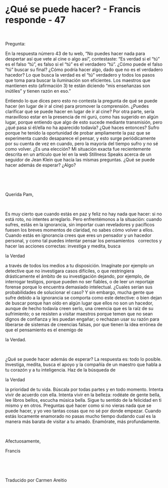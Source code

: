 # ¿Qué se puede hacer? - Francis responde - 47


&nbsp; 




Pregunta: 





En la respuesta n&uacute;mero 43 de tu web, &ldquo;No puedes hacer nada para despertar as&iacute; que vete al cine o algo as&iacute;&rdquo;, contestaste: &ldquo;Es verdad si el &ldquo;t&uacute;&rdquo; es el falso &ldquo;t&uacute;&rdquo;, es falso si el &ldquo;t&uacute;&rdquo; es el verdadero &ldquo;t&uacute;&rdquo;. &iquest;C&oacute;mo puede el falso &ldquo;t&uacute;&rdquo; buscar su final? &iquest;C&oacute;mo podr&iacute;a hacer algo, dado que no es el verdadero hacedor? Lo que busca la verdad es el &ldquo;t&uacute;&rdquo; verdadero y todos los pasos que toma para buscar la iluminaci&oacute;n son eficientes. Los maestros que mantienen esto (afirmaci&oacute;n 3) te est&aacute;n diciendo &ldquo;mis ense&ntilde;anzas son in&uacute;tiles&rdquo; y tienen raz&oacute;n en eso.&rdquo; 



Entiendo lo que dices pero esto no contesta la pregunta de qu&eacute; se puede hacer (en lugar de ir al cine) para promover la comprensi&oacute;n. &iquest;Puedes clarificar qu&eacute; se puede hacer en lugar de ir al cine? Por otra parte, ser&iacute;a maravilloso estar en la presencia de mi gur&uacute;, como has sugerido en alg&uacute;n lugar, porque entiendo que algo de esto sucede mediante transmisi&oacute;n, pero &iquest;qu&eacute; pasa si &eacute;l/ella no ha aparecido todav&iacute;a? &iquest;Qu&eacute; haces entonces? Sufro porque he tenido la oportunidad de probar ampliamente la paz que se experimenta cuando desaparece el pensar, y esto surge peri&oacute;dicamente por su cuenta de vez en cuando, pero la mayor&iacute;a del tiempo sufro y no s&eacute; como volver. &iquest;Es una elecci&oacute;n? Mi situaci&oacute;n exacta fue recientemente descrita en un art&iacute;culo que le&iacute; en la web Stillness Speaks acerca de un seguidor de Jean Klein que hac&iacute;a las mismas preguntas. &iquest;Qu&eacute; se puede hacer adem&aacute;s de esperar? &iquest;Algo?






&nbsp;







&nbsp;






Querida Pam,






&nbsp;






Es muy cierto que cuando est&aacute;s en paz y feliz no hay nada que hacer: si no est&aacute; roto, no intentes arreglarlo. Pero enfrent&eacute;monos a la situaci&oacute;n: cuando sufres, est&aacute;s en la ignorancia, sin importar cuan reveladores y pac&iacute;ficos fuesen los breves momentos de claridad, no sabes c&oacute;mo volver a ellos. Cuando est&aacute;s en ignorancia crees que eres un pensador y un hacedor personal, y como tal puedes intentar pensar los pensamientos
&nbsp; 
correctos y hacer las acciones correctas: investiga y medita, busca 





la Verdad




 a trav&eacute;s de todos los medios a tu disposici&oacute;n. Imag&iacute;nate por ejemplo un detective que no investigara casos dif&iacute;ciles, o que restringiera dr&aacute;sticamente el &aacute;mbito de su investigaci&oacute;n dejando, por ejemplo, de interrogar testigos, porque pueden no ser fiables, o de leer un reportaje forense porque lo encuentra demasiado intelectual. &iquest;Cuales ser&iacute;an sus probabilidades de solucionar el caso? Y sin embargo, mucha gente que sufre debido a la ignorancia se comporta como este detective: o bien dejan de buscar porque han o&iacute;do en alg&uacute;n lugar que ellos no son un hacedor, aunque de hecho todav&iacute;a creen serlo, una creencia que es la ra&iacute;z de su sufrimiento; o se resisten a visitar maestros porque temen que no sean dignos de confianza y les puedan enga&ntilde;ar; o rechazan usar su raz&oacute;n para liberarse de sistemas de creencias falsas, por que tienen la idea err&oacute;nea de que el pensamiento es el enemigo de 




la Verdad.





 






&nbsp;






&iquest;Qu&eacute; se puede hacer adem&aacute;s de esperar? La respuesta es: todo lo posible. Investiga, medita, busca el apoyo y la compa&ntilde;&iacute;a de un maestro que habla a tu coraz&oacute;n y a tu inteligencia. Haz de la b&uacute;squeda de 





la Verdad





 la prioridad de tu vida. B&uacute;scala por todas partes y en todo momento. Intenta vivir de acuerdo con ella. Intenta vivir en la belleza: rod&eacute;ate de gente bella, lee libros bellos, escucha m&uacute;sica bella. Sigue tu sentido de la felicidad en ti mismo y en otros. Preguntas qu&eacute; hacer como si no vieras nada que se puede hacer, y yo veo tantas cosas que no s&eacute; por donde empezar. Cuando est&aacute;s locamente enamorado no pasas mucho tiempo dudando cual es la manera m&aacute;s barata de visitar a tu amado. Enam&oacute;rate, m&aacute;s profundamente.






&nbsp;






Afectuosamente,





Francis 






&nbsp;







&nbsp;






Traducido por Carmen Areitio






